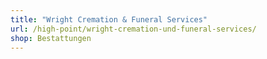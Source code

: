 ```yaml
---
title: "Wright Cremation & Funeral Services"
url: /high-point/wright-cremation-und-funeral-services/
shop: Bestattungen
---
```

